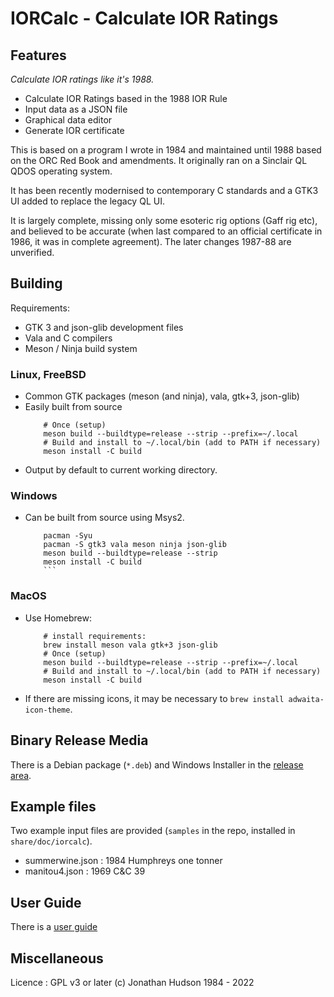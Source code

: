 # IORCalc - Calculate IOR Ratings

## Features

*Calculate IOR ratings like it's 1988.*

* Calculate IOR Ratings based in the 1988 IOR Rule
* Input data as a JSON file
* Graphical data editor
* Generate IOR certificate

This is based on a program I wrote in 1984 and maintained until 1988 based on the ORC Red Book and amendments. It originally ran on a Sinclair QL QDOS operating system.

It has been recently modernised to contemporary C standards and a GTK3 UI added to replace the legacy QL UI.

It is largely complete, missing only some esoteric rig options (Gaff rig etc), and believed to be accurate (when last compared to an official certificate in 1986, it was in complete agreement). The later changes 1987-88 are unverified.

## Building

Requirements:

* GTK 3 and json-glib development files
* Vala and C compilers
* Meson / Ninja build system

### Linux, FreeBSD

* Common GTK packages (meson (and ninja), vala, gtk+3, json-glib)
* Easily built from source
    ```
        # Once (setup)
        meson build --buildtype=release --strip --prefix=~/.local
        # Build and install to ~/.local/bin (add to PATH if necessary)
        meson install -C build
   ```
* Output by default to current working directory.

### Windows

* Can be built from source using Msys2.
    ```
        pacman -Syu
        pacman -S gtk3 vala meson ninja json-glib
        meson build --buildtype=release --strip
		meson install -C build
        ```
### MacOS

* Use Homebrew:
    ```
        # install requirements:
        brew install meson vala gtk+3 json-glib
        # Once (setup)
        meson build --buildtype=release --strip --prefix=~/.local
        # Build and install to ~/.local/bin (add to PATH if necessary)
        meson install -C build
   ```
* If there are missing icons, it may be necessary to `brew install adwaita-icon-theme`.

## Binary Release Media

There is a Debian package (`*.deb`) and Windows Installer in the [release area](https://github.com/stronnag/IORCalc/releases).

## Example files

Two example input files are provided (`samples` in the repo, installed in `share/doc/iorcalc`).

* summerwine.json : 1984 Humphreys one tonner
* manitou4.json : 1969 C&C 39

## User Guide

There is a [user guide](docs/)

## Miscellaneous

Licence : GPL v3 or later
(c) Jonathan Hudson 1984 - 2022
